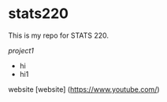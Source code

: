 # stats220

This is my repo for STATS 220.

*project1*

- hi
- hi1

website [website]
(https://www.youtube.com/)
